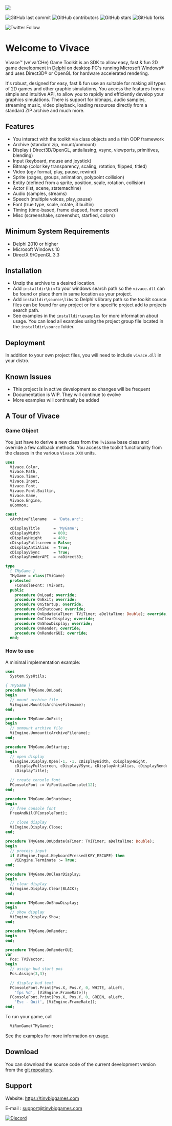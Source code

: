 ![](/images/logo.png)

![GitHub last commit](https://img.shields.io/github/last-commit/tinyBigGAMES/Vivace) ![GitHub contributors](https://img.shields.io/github/contributors/tinyBigGAMES/Vivace) ![GitHub stars](https://img.shields.io/github/stars/tinyBigGAMES/Vivace?style=social) ![GitHub forks](https://img.shields.io/github/forks/tinyBigGAMES/Vivace?style=social)

![Twitter Follow](https://img.shields.io/twitter/follow/tinyBigGAMES?style=social) 

# Welcome to Vivace
Vivace&trade; (ve'va'CHe) Game Toolkit is an SDK to allow easy, fast & fun 2D game development in [Delphi](https://www.embarcadero.com/products/delphi) on desktop PC's running Microsoft Windows® and uses Direct3D® or OpenGL for hardware accelerated rendering.

It's robust, designed for easy, fast & fun use an suitable for making all types of 2D games and other graphic simulations, You access the features from a simple and intuitive API, to allow you to rapidly and efficiently develop your graphics simulations. There is support for bitmaps, audio samples, streaming music, video playback, loading resources directly from a standard ZIP archive and much more.

## Features
- You interact with the toolkit via class objects and a thin OOP framework
- Archive (standard zip, mount/unmount)
- Display ( Direct3D/OpenGL, antialiasing, vsync, viewports, primitives, blending)
- Input (keyboard, mouse and joystick)
- Bitmap (color key transparency, scaling, rotation, flipped, titled)
- Video (ogv format, play, pause, rewind)
- Sprite (pages, groups, animation, polypoint collision)
- Entity (defined from a sprite, position, scale, rotation, collision)
- Actor (list, scene, statemachine)
- Audio (samples, streams)
- Speech (multiple voices, play, pause)
- Font (true type, scale, rotate, 3 builtin)
- Timing (time-based, frame elapsed, frame speed)
- Misc (screenshake, screenshot, starfied, colors)

## Minimum System Requirements
- Delphi 2010 or higher
- Microsoft Windows 10
- DirectX 9/OpenGL 3.3

## Installation
- Unzip the archive to a desired location.
- Add `installdir\bin` to your windows search path so the `vivace.dll` can be found or place them in same location as your project.
- Add `installdir\source\libs` to Delphi's library path so the toolkit source files can be found for any project or for a specific project add to projects search path.
- See examples in the `installdir\examples` for more information about usage. You can load all examples using the project group file located in the `installdir\source` folder.

## Deployment
In addition to your own project files, you will need to include `vivace.dll` in your distro.

## Known Issues
- This project is in active development so changes will be frequent 
- Documentation is WIP. They will continue to evolve
- More examples will continually be added

## A Tour of Vivace
### Game Object
You just have to derive a new class from the `TviGame` base class and override a few callback methods. You access the toolkit functionality from the classes in the various `Vivace.XXX` units.
```pascal
uses
  Vivace.Color,
  Vivace.Math,
  Vivace.Timer,
  Vivace.Input,
  Vivace.Font,
  Vivace.Font.Builtin,
  Vivace.Game,
  Vivace.Engine,
  uCommon;

const
  cArchiveFilename   = 'Data.arc';

  cDisplayTitle      = 'MyGame';
  cDisplayWidth      = 800;
  cDisplayHeight     = 480;
  cDisplayFullscreen = False;
  cDisplayAntiAlias  = True;
  cDisplayVSync      = True;
  cDisplayRenderAPI  = raDirect3D;  

type
  { TMyGame }
  TMyGame = class(TViGame)
  protected
    FConsoleFont: TViFont;
  public
    procedure OnLoad; override;
    procedure OnExit; override;
    procedure OnStartup; override;
    procedure OnShutdown; override;
    procedure OnUpdate(aTimer: TViTimer; aDeltaTime: Double); override;
    procedure OnClearDisplay; override;
    procedure OnShowDisplay; override;
    procedure OnRender; override;
    procedure OnRenderGUI; override;
  end;
```
### How to use
A minimal implementation example:
```pascal
uses
  System.SysUtils;

{ TMyGame }
procedure TMyGame.OnLoad;
begin
  // mount archive file
  ViEngine.Mount(cArchiveFilename);
end;

procedure TMyGame.OnExit;
begin
  // unmount archive file
  ViEngine.Unmount(cArchiveFilename);
end;

procedure TMyGame.OnStartup;
begin
  // open display
  ViEngine.Display.Open(-1, -1, cDisplayWidth, cDisplayHeight,
    cDisplayFullscreen, cDisplayVSync, cDisplayAntiAlias, cDisplayRenderAPI,
    cDisplayTitle);

  // create console font
  FConsoleFont := ViFontLoadConsole(12);
end;

procedure TMyGame.OnShutdown;
begin
  // free console font
  FreeAndNil(FConsoleFont);

  // close display
  ViEngine.Display.Close;
end;

procedure TMyGame.OnUpdate(aTimer: TViTimer; aDeltaTime: Double);
begin
  // process input
  if ViEngine.Input.KeyboardPressed(KEY_ESCAPE) then
    ViEngine.Terminate := True;
end;

procedure TMyGame.OnClearDisplay;
begin
  // clear display
  ViEngine.Display.Clear(BLACK);
end;

procedure TMyGame.OnShowDisplay;
begin
  // show display
  ViEngine.Display.Show;
end;

procedure TMyGame.OnRender;
begin
end;

procedure TMyGame.OnRenderGUI;
var
  Pos: TViVector;
begin
  // assign hud start pos
  Pos.Assign(3,3);

  // display hud text
  FConsoleFont.Print(Pos.X, Pos.Y, 0, WHITE, alLeft,
    'fps %d', [ViEngine.FrameRate]);
  FConsoleFont.Print(Pos.X, Pos.Y, 0, GREEN, alLeft,
    'Esc - Quit', [ViEngine.FrameRate]);
end;
```
To run your game, call
```pascal
  ViRunGame(TMyGame);
```
See the examples for more information on usage.

## Download
You can download the source code of the current development version from the [git repository](https://github.com/tinyBigGAMES/Vivace/archive/main.zip).

## Support

Website: https://tinybiggames.com

E-mail : support@tinybiggames.com

[![Discord](https://img.shields.io/badge/chat-on_discord-7389D8.svg?logo=discord&logoColor=ffffff&labelColor=6A7EC2)](https://discord.gg/tPWjMwK)

